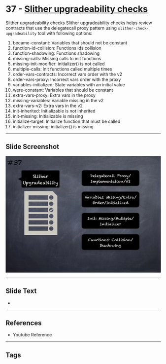 
# 37 - [Slither upgradeability checks](./Slither%20upgradeability%20checks.md)

Slither upgradeability checks Slither upgradeability checks helps review contracts that use the delegatecall proxy pattern using `slither-check-upgradeability` tool with following options:


1.  became-constant: Variables that should not be constant
2.  function-id-collision: Functions ids collision
3.  function-shadowing: Functions shadowing
4.  missing-calls: Missing calls to init functions
5.  missing-init-modifier: initializer() is not called
6.  multiple-calls: Init functions called multiple times
7.  order-vars-contracts: Incorrect vars order with the v2
8.  order-vars-proxy: Incorrect vars order with the proxy
9.  variables-initialized: State variables with an initial value
10.  were-constant: Variables that should be constant
11.  extra-vars-proxy: Extra vars in the proxy
12.  missing-variables: Variable missing in the v2
13.  extra-vars-v2: Extra vars in the v2
14.  init-inherited: Initializable is not inherited
15.  init-missing: Initializable is missing
16.  initialize-target: Initialize function that must be called
17.  initializer-missing: initializer() is missing


___
## Slide Screenshot
![037.png](../../images/6.Audit%20Techniques%20and%20Tools%20101/037.png)
___
## Slide Text
- 
___
## References
- Youtube Reference
___
## Tags
